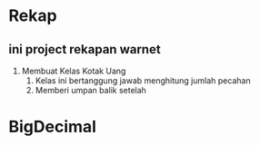 # Rekap
## ini project rekapan warnet
1.  Membuat Kelas Kotak Uang
    1.  Kelas ini bertanggung jawab menghitung jumlah pecahan
    2.  Memberi umpan balik setelah 
# BigDecimal
